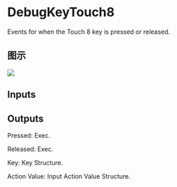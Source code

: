 # DebugKeyTouch8

Events for when the Touch 8 key is pressed or released.

## 图示

![]($-20221218-19220206.png)

## Inputs

## Outputs

Pressed: Exec.

Released: Exec.

Key: Key Structure.

Action Value: Input Action Value Structure.

